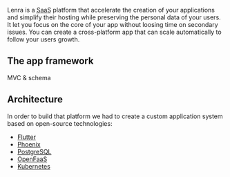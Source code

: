 Lenra is a <abbr title="Function as a Service">SaaS</abbr> platform that accelerate the creation of your applications and simplify their hosting while preserving the personal data of your users.
It let you focus on the core of your app without loosing time on secondary issues.
You can create a cross-platform app that can scale automatically to follow your users growth.

## The app framework

MVC & schema

## Architecture

In order to build that platform we had to create a custom application system based on open-source technologies:
- <a href="https://flutter.dev/" target="_blank" rel="noopener">Flutter</a>
- <a href="https://phoenixframework.org/" target="_blank" rel="noopener">Phoenix</a>
- <a href="https://www.postgresql.org/" target="_blank" rel="noopener">PostgreSQL</a>
- <a href="https://www.openfaas.com/" target="_blank" rel="noopener">OpenFaaS</a>
- <a href="https://kubernetes.io/" target="_blank" rel="noopener">Kubernetes</a>
